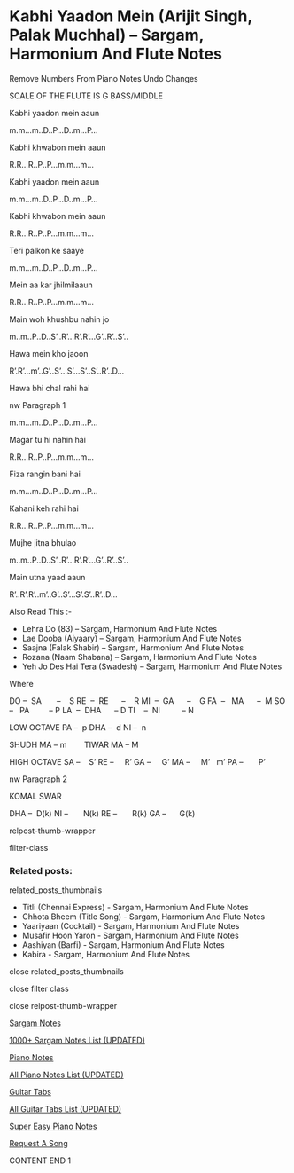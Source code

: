 
# Kabhi Yaadon Mein (Arijit Singh, Palak Muchhal) – Sargam, Harmonium And Flute Notes

Remove Numbers From Piano Notes
Undo Changes

SCALE OF THE FLUTE IS G BASS/MIDDLE

Kabhi yaadon mein aaun

m.m…m..D..P…D..m…P…

Kabhi khwabon mein aaun

R.R…R..P..P…m.m…m…

Kabhi yaadon mein aaun

m.m…m..D..P…D..m…P…

Kabhi khwabon mein aaun

R.R…R..P..P…m.m…m…

Teri palkon ke saaye

m.m…m..D..P…D..m…P…

Mein aa kar jhilmilaaun

R.R…R..P..P…m.m…m…

Main woh khushbu nahin jo

m..m..P..D..S’..R’…R’.R’…G’..R’..S’..

Hawa mein kho jaoon

R’.R’…m’..G’..S’…S’…S’..S’..R’..D…

Hawa bhi chal rahi hai

nw Paragraph 1

m.m…m..D..P…D..m…P…

Magar tu hi nahin hai

R.R…R..P..P…m.m…m…

Fiza rangin bani hai

m.m…m..D..P…D..m…P…

Kahani keh rahi hai

R.R…R..P..P…m.m…m…

Mujhe jitna bhulao

m..m..P..D..S’..R’…R’.R’…G’..R’..S’..

Main utna yaad aaun

R’..R’.R’..m’..G’..S’…S’.S’..R’..D…

Also Read This :-

* Lehra Do (83) – Sargam, Harmonium And Flute Notes
* Lae Dooba (Aiyaary) – Sargam, Harmonium And Flute Notes
* Saajna (Falak Shabir) – Sargam, Harmonium And Flute Notes
* Rozana (Naam Shabana) – Sargam, Harmonium And Flute Notes
* Yeh Jo Des Hai Tera (Swadesh) – Sargam, Harmonium And Flute Notes

Where

DO –  SA       –    S
RE  –  RE      –    R
MI  –  GA      –    G
FA  –   MA      –  M
SO  –   PA         – P
LA  –  DHA      – D
TI    –  NI          – N

LOW OCTAVE
PA –  p
DHA –  d
NI –  n

SHUDH MA – m        TIWAR MA – M

HIGH OCTAVE
SA –    S’
RE –     R’
GA –     G’
MA –     M’   m’
PA –       P’

nw Paragraph 2

KOMAL SWAR

DHA –  D(k)
NI –       N(k)
RE –       R(k)
GA –      G(k)

relpost-thumb-wrapper

filter-class

### Related posts:

related_posts_thumbnails

* Titli (Chennai Express) - Sargam, Harmonium And Flute Notes
* Chhota Bheem (Title Song) - Sargam, Harmonium And Flute Notes
* Yaariyaan (Cocktail) - Sargam, Harmonium And Flute Notes
* Musafir Hoon Yaron - Sargam, Harmonium And Flute Notes
* Aashiyan (Barfi) - Sargam, Harmonium And Flute Notes
* Kabira - Sargam, Harmonium And Flute Notes

close related_posts_thumbnails

close filter class

close relpost-thumb-wrapper

[Sargam Notes](https://www.notationsworld.com/sargam-notes.html)

[1000+ Sargam Notes List (UPDATED)](https://www.notationsworld.com/all-songs-list-sargam-notes.html)

[Piano Notes](https://www.notationsworld.com/piano-notes.html)

[All Piano Notes List (UPDATED)](https://www.notationsworld.com/all-songs-list-piano-notes.html)

[Guitar Tabs](https://www.notationsworld.com/guitar-tabs.html)

[All Guitar Tabs List (UPDATED)](https://www.notationsworld.com/all-songs-list-guitar-tabs.html)

[Super Easy Piano Notes](https://studywall.in/)

[Request A Song](https://www.notationsworld.com/request-a-song.html)

CONTENT END 1

